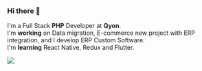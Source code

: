 ### Hi there 👋

I'm a Full Stack <b>PHP</b> Developer at <b>Qyon</b>.
</br>
I'm <b>working</b> on Data migration, E-commerce new project with ERP integration, and I develop ERP Custom Software.
</br>
I'm <b>learning</b> React Native, Redux and Flutter.

<a href="https://www.linkedin.com/in/alissoonluan"><img src="https://img.shields.io/badge/-Alisson%20Luan-blue?style=flat-square&amp;logo=Linkedin&amp;logoColor=white&amp;link=hhttps://www.linkedin.com/in/alissoonluan" style="max-width:100%;"></a>




